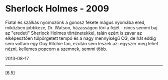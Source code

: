 # Sherlock Holmes - 2009

Fiatal és szálkás nyomozónk a gonosz fekete mágus nyomába ered, miközben jobbkeze, Dr. Watson, házasságon töri a fejét - nincs semmi baj az "eredeti" Sherlock Holmes történetekkel, talán ezért is zavar az elképesztően túlpörgetett tempó és a nagy mennyiségű CG, de hát eddig sem voltam egy Guy Ritchie fan, ezután sem leszek az: egyszer meg lehet nézni, kellemes popcorn a szemnek, semmi több.

2013-08-17 

----

[6.5]